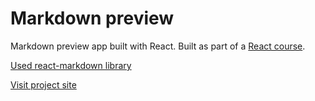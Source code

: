 # Markdown preview

Markdown preview app built with React.
Built as part of a [React course](https://www.udemy.com/course/react-tutorial-and-projects-course).

[Used react-markdown library](https://www.npmjs.com/package/react-markdown)

[Visit project site](https://obrm-markdown-preview.netlify.app)
